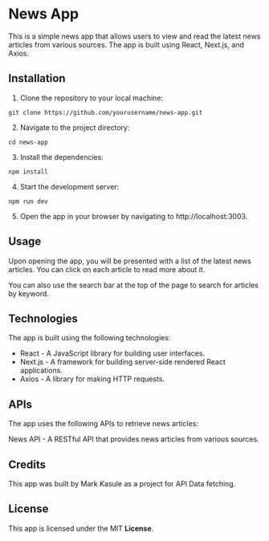 # News App
This is a simple news app that allows users to view and read the latest news articles from various sources. The app is built using React, Next.js, and Axios.

## Installation
1. Clone the repository to your local machine:
```
git clone https://github.com/yourusername/news-app.git
```
2. Navigate to the project directory:
```
cd news-app
```
3. Install the dependencies:
```
npm install
```
4. Start the development server:
```
npm run dev
```
5. Open the app in your browser by navigating to http://localhost:3003.

## Usage
Upon opening the app, you will be presented with a list of the latest news articles. You can click on each article to read more about it.

You can also use the search bar at the top of the page to search for articles by keyword.

## Technologies
The app is built using the following technologies:

- React - A JavaScript library for building user interfaces.
- Next.js - A framework for building server-side rendered React applications.
- Axios - A library for making HTTP requests.
## APIs
The app uses the following APIs to retrieve news articles:

News API - A RESTful API that provides news articles from various sources.
## Credits
This app was built by Mark Kasule as a project for API Data fetching.

## License
This app is licensed under the MIT <strong>License</strong>.